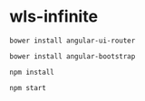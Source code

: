 # wls-infinite

```
bower install angular-ui-router

```

```
bower install angular-bootstrap
```

```
npm install

```

```
npm start

```
